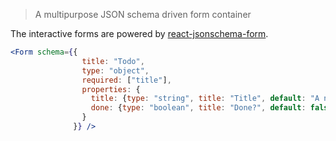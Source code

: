 > A multipurpose JSON schema driven form container
  
The interactive forms are powered by [react-jsonschema-form](https://github.com/mozilla-services/react-jsonschema-form). 
  
```jsx
<Form schema={{
                title: "Todo",
                type: "object",
                required: ["title"],
                properties: {
                  title: {type: "string", title: "Title", default: "A new task"},
                  done: {type: "boolean", title: "Done?", default: false}
                }
              }} />
```
